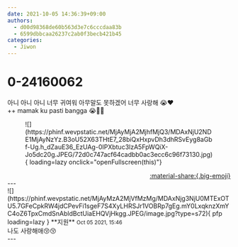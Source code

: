 ```yaml
---
date: 2021-10-05 14:36:39+09:00
authors:
  - d00d98368de60b563d3e7c6cccdaa83b
  - 6599dbbcaa26237c2ab0f3becb421b45
categories:
  - Jiwon
---
```


# 0-24160062

<div class="post-container" markdown="1">
<div class="content-container md-sidebar__scrollwrap" markdown="1">

아니 아니 아니 너무 귀여워 아무말도 못하겠어 너무 사랑해 😭❤️<br>++ mamak ku pasti bangga 😭🙏🏻
<figure markdown="1">
![](https://phinf.wevpstatic.net/MjAyMjA2MjhfMjQ3/MDAxNjU2NDE1MjAyNzYz.B3oU52X63THtE7_28biQxHxpvDh3dhRSvEyg8aGbf-Ug.h_dZauE36_EzUAg-0IPXbtuc3lzA5FpWQiX-Jo5dc20g.JPEG/72d0c747acf64cadbb0ac3ecc6c96f73130.jpg){ loading=lazy onclick="openFullscreen(this)"}
</figure>


</div>
</div>

<div style="text-align: right;" markdown="1">
<a href="https://weverse.io/fromis9/fanpost/0-24160062" style="text-align: right;">:material-share:{.big-emoji}</a>
</div>
---

<div class="comments-container md-sidebar__scrollwrap" markdown="1">
<div class="comment" markdown="1">
<div class='id-container' markdown="1">
![](https://phinf.wevpstatic.net/MjAyMzA2MjVfMzMg/MDAxNjg3NjU0MTExOTU5.7GFeCpkRW4jdCPevFi1sgeF7S4XyLHRSJr1VOBRp7gEg.mY0LxqknzXmYC4oZ6TpxCmdSnAbldBctUiaEHQVjHkgg.JPEG/image.jpg?type=s72){ pfp loading=lazy }
**<span class="artist">지원</span>** <small>Oct 05 2021, 15:46</small><br>
</div>
<div class='comment-body' markdown="1">
나도 사랑해애😚😚
</div>
</div>
</div>
---
